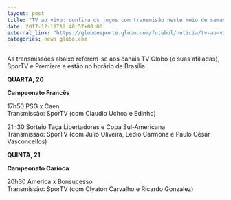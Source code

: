 ```yaml
---
layout: post
title: "TV ao vivo: confira os jogos com transmisão neste meio de semana"
date: 2017-12-19T12:48:57+00:00
external_link: "https://globoesporte.globo.com/futebol/noticia/tv-ao-vivo-confira-os-jogos-com-transmissao-neste-meio-de-semana.ghtml"
categories: news globo.com
---
```

 
 
 

 
 
 
 

As transmissões abaixo referem-se aos canais TV Globo (e suas afiliadas), SporTV e Premiere e estão no horário de Brasília.

 
 
 

**QUARTA, 20**

 
 
 

**Campeonato Francês**

 
 
 

17h50 PSG x Caen  
Transmissão: SporTV (com Claudio Uchoa e Edinho)

 
 
 

21h30 Sorteio Taça Libertadores e Copa Sul-Americana  
Transmissão: SporTV (com Julio Oliveira, Lédio Carmona e Paulo César Vasconcellos)

 
 
 

**QUINTA, 21**

 
 
 

**Campeonato Carioca**

 
 
 
 

20h30 America x Bonsucesso  
Transmissão: SporTV (com Clyaton Carvalho e Ricardo Gonzalez)

 
 
 
